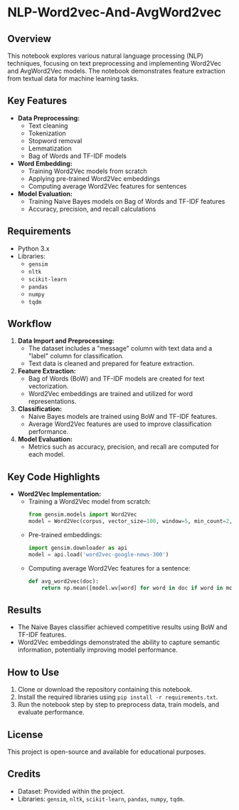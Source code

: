 # NLP-Word2vec-And-AvgWord2vec

## Overview
This notebook explores various natural language processing (NLP) techniques, focusing on text preprocessing and implementing Word2Vec and AvgWord2Vec models. The notebook demonstrates feature extraction from textual data for machine learning tasks.

## Key Features
- **Data Preprocessing:**
  - Text cleaning
  - Tokenization
  - Stopword removal
  - Lemmatization
  - Bag of Words and TF-IDF models
- **Word Embedding:**
  - Training Word2Vec models from scratch
  - Applying pre-trained Word2Vec embeddings
  - Computing average Word2Vec features for sentences
- **Model Evaluation:**
  - Training Naive Bayes models on Bag of Words and TF-IDF features
  - Accuracy, precision, and recall calculations

## Requirements
- Python 3.x
- Libraries:
  - `gensim`
  - `nltk`
  - `scikit-learn`
  - `pandas`
  - `numpy`
  - `tqdm`

## Workflow
1. **Data Import and Preprocessing:**
   - The dataset includes a "message" column with text data and a "label" column for classification.
   - Text data is cleaned and prepared for feature extraction.
2. **Feature Extraction:**
   - Bag of Words (BoW) and TF-IDF models are created for text vectorization.
   - Word2Vec embeddings are trained and utilized for word representations.
3. **Classification:**
   - Naive Bayes models are trained using BoW and TF-IDF features.
   - Average Word2Vec features are used to improve classification performance.
4. **Model Evaluation:**
   - Metrics such as accuracy, precision, and recall are computed for each model.

## Key Code Highlights
- **Word2Vec Implementation:**
  - Training a Word2Vec model from scratch:
    ```python
    from gensim.models import Word2Vec
    model = Word2Vec(corpus, vector_size=100, window=5, min_count=2, workers=4)
    ```
  - Pre-trained embeddings:
    ```python
    import gensim.downloader as api
    model = api.load('word2vec-google-news-300')
    ```
  - Computing average Word2Vec features for a sentence:
    ```python
    def avg_word2vec(doc):
        return np.mean([model.wv[word] for word in doc if word in model.wv], axis=0)
    ```

## Results
- The Naive Bayes classifier achieved competitive results using BoW and TF-IDF features.
- Word2Vec embeddings demonstrated the ability to capture semantic information, potentially improving model performance.

## How to Use
1. Clone or download the repository containing this notebook.
2. Install the required libraries using `pip install -r requirements.txt`.
3. Run the notebook step by step to preprocess data, train models, and evaluate performance.

## License
This project is open-source and available for educational purposes.

## Credits
- Dataset: Provided within the project.
- Libraries: `gensim`, `nltk`, `scikit-learn`, `pandas`, `numpy`, `tqdm`.

